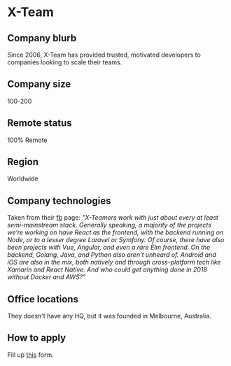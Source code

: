 # X-Team

## Company blurb

Since 2006, X-Team has provided trusted, motivated developers to companies looking to scale their teams.

## Company size

100-200

## Remote status

100% Remote

## Region

Worldwide

## Company technologies

Taken from their [fb](https://www.facebook.com/x.team/) page:
_"X-Teamers work with just about every at least semi-mainstream stack. Generally speaking, a majority of the projects we’re working on have React as the frontend, with the backend running on Node, or to a lesser degree Laravel or Symfony. Of course, there have also been projects with Vue, Angular, and even a rare Elm frontend. On the backend, Golang, Java, and Python also aren’t unheard of. Android and iOS are also in the mix, both natively and through cross-platform tech like Xamarin and React Native. And who could get anything done in 2018 without Docker and AWS?"_

## Office locations

They doesn't have any HQ, but it was founded in Melbourne, Australia.

## How to apply

Fill up [this](https://x-team.com/join-application/) form.
